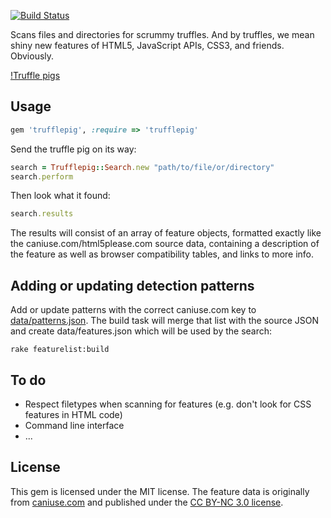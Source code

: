 [![Build Status](https://secure.travis-ci.org/5apps/trufflepig.png?branch=master)](http://travis-ci.org/5apps/trufflepig)

Scans files and directories for scrummy truffles. And by truffles, we mean
shiny new features of HTML5, JavaScript APIs, CSS3, and friends. Obviously.

[!Truffle pigs](http://5apps-assets.s3.amazonaws.com/trufflepig/trufflepig.png)

## Usage

```ruby
gem 'trufflepig', :require => 'trufflepig'
```

Send the truffle pig on its way:

```ruby
search = Trufflepig::Search.new "path/to/file/or/directory"
search.perform
```

Then look what it found:

```ruby
search.results
```

The results will consist of an array of feature objects, formatted exactly like
the caniuse.com/html5please.com source data, containing a description of the
feature as well as browser compatibility tables, and links to more info.

## Adding or updating detection patterns

Add or update patterns with the correct caniuse.com key to
[data/patterns.json](https://github.com/5apps/trufflepig/blob/master/data/patterns.json).
The build task will merge that list with the source JSON and create
data/features.json which will be used by the search:

```
rake featurelist:build
```

## To do

* Respect filetypes when scanning for features (e.g. don't look for CSS
  features in HTML code)
* Command line interface
* ...

## License

This gem is licensed under the MIT license. The feature data is originally from
[caniuse.com](http://caniuse.com) and published under the [CC BY-NC 3.0
license](http://creativecommons.org/licenses/by-nc/3.0/).
